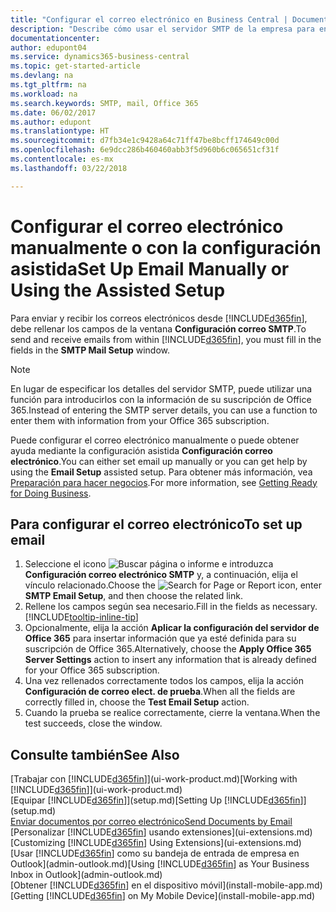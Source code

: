 ```yaml
---
title: "Configurar el correo electrónico en Business Central | Documentos de Microsoft"
description: "Describe cómo usar el servidor SMTP de la empresa para enviar y recibir mensajes de correo electrónico en Business Central, así como el modo de usar la configuración del servidor de correo electrónico creada con la suscripción de Office 365."
documentationcenter: 
author: edupont04
ms.service: dynamics365-business-central
ms.topic: get-started-article
ms.devlang: na
ms.tgt_pltfrm: na
ms.workload: na
ms.search.keywords: SMTP, mail, Office 365
ms.date: 06/02/2017
ms.author: edupont
ms.translationtype: HT
ms.sourcegitcommit: d7fb34e1c9428a64c71ff47be8bcff174649c00d
ms.openlocfilehash: 6e9dcc286b460460abb3f5d960b6c065651cf31f
ms.contentlocale: es-mx
ms.lasthandoff: 03/22/2018

---
```

# <a name="set-up-email-manually-or-using-the-assisted-setup"></a><span data-ttu-id="9587d-103">Configurar el correo electrónico manualmente o con la configuración asistida</span><span class="sxs-lookup"><span data-stu-id="9587d-103">Set Up Email Manually or Using the Assisted Setup</span></span>
<span data-ttu-id="9587d-104">Para enviar y recibir los correos electrónicos desde [!INCLUDE[d365fin](includes/d365fin_md.md)], debe rellenar los campos de la ventana **Configuración correo SMTP**.</span><span class="sxs-lookup"><span data-stu-id="9587d-104">To send and receive emails from within [!INCLUDE[d365fin](includes/d365fin_md.md)], you must fill in the fields in the **SMTP Mail Setup** window.</span></span>

> [!NOTE]  
>   <span data-ttu-id="9587d-105">En lugar de especificar los detalles del servidor SMTP, puede utilizar una función para introducirlos con la información de su suscripción de Office 365.</span><span class="sxs-lookup"><span data-stu-id="9587d-105">Instead of entering the SMTP server details, you can use a function to enter them with information from your Office 365 subscription.</span></span>

<span data-ttu-id="9587d-106">Puede configurar el correo electrónico manualmente o puede obtener ayuda mediante la configuración asistida **Configuración correo electrónico**.</span><span class="sxs-lookup"><span data-stu-id="9587d-106">You can either set email up manually or you can get help by using the **Email Setup** assisted setup.</span></span> <span data-ttu-id="9587d-107">Para obtener más información, vea [Preparación para hacer negocios](ui-get-ready-business.md).</span><span class="sxs-lookup"><span data-stu-id="9587d-107">For more information, see [Getting Ready for Doing Business](ui-get-ready-business.md).</span></span>  

## <a name="to-set-up-email"></a><span data-ttu-id="9587d-108">Para configurar el correo electrónico</span><span class="sxs-lookup"><span data-stu-id="9587d-108">To set up email</span></span>
1. <span data-ttu-id="9587d-109">Seleccione el icono ![Buscar página o informe](media/ui-search/search_small.png "icono Buscar página o informe") e introduzca **Configuración correo electrónico SMTP** y, a continuación, elija el vínculo relacionado.</span><span class="sxs-lookup"><span data-stu-id="9587d-109">Choose the ![Search for Page or Report](media/ui-search/search_small.png "Search for Page or Report icon") icon, enter **SMTP Email Setup**, and then choose the related link.</span></span>
2. <span data-ttu-id="9587d-110">Rellene los campos según sea necesario.</span><span class="sxs-lookup"><span data-stu-id="9587d-110">Fill in the fields as necessary.</span></span> [!INCLUDE[tooltip-inline-tip](includes/tooltip-inline-tip_md.md)]
3. <span data-ttu-id="9587d-111">Opcionalmente, elija la acción **Aplicar la configuración del servidor de Office 365** para insertar información que ya esté definida para su suscripción de Office 365.</span><span class="sxs-lookup"><span data-stu-id="9587d-111">Alternatively, choose the **Apply Office 365 Server Settings** action to insert any information that is already defined for your Office 365 subscription.</span></span>
4. <span data-ttu-id="9587d-112">Una vez rellenados correctamente todos los campos, elija la acción **Configuración de correo elect. de prueba**.</span><span class="sxs-lookup"><span data-stu-id="9587d-112">When all the fields are correctly filled in, choose the **Test Email Setup** action.</span></span>
5. <span data-ttu-id="9587d-113">Cuando la prueba se realice correctamente, cierre la ventana.</span><span class="sxs-lookup"><span data-stu-id="9587d-113">When the test succeeds, close the window.</span></span>

## <a name="see-also"></a><span data-ttu-id="9587d-114">Consulte también</span><span class="sxs-lookup"><span data-stu-id="9587d-114">See Also</span></span>  
<span data-ttu-id="9587d-115">[Trabajar con [!INCLUDE[d365fin](includes/d365fin_md.md)]](ui-work-product.md)</span><span class="sxs-lookup"><span data-stu-id="9587d-115">[Working with [!INCLUDE[d365fin](includes/d365fin_md.md)]](ui-work-product.md)</span></span>  
<span data-ttu-id="9587d-116">[Equipar [!INCLUDE[d365fin](includes/d365fin_md.md)]](setup.md)</span><span class="sxs-lookup"><span data-stu-id="9587d-116">[Setting Up [!INCLUDE[d365fin](includes/d365fin_md.md)]](setup.md)</span></span>  
[<span data-ttu-id="9587d-117">Enviar documentos por correo electrónico</span><span class="sxs-lookup"><span data-stu-id="9587d-117">Send Documents by Email</span></span>](ui-how-send-documents-email.md)  
<span data-ttu-id="9587d-118">[Personalizar [!INCLUDE[d365fin](includes/d365fin_md.md)] usando extensiones](ui-extensions.md)</span><span class="sxs-lookup"><span data-stu-id="9587d-118">[Customizing [!INCLUDE[d365fin](includes/d365fin_md.md)] Using Extensions](ui-extensions.md)</span></span>  
<span data-ttu-id="9587d-119">[Usar [!INCLUDE[d365fin](includes/d365fin_md.md)] como su bandeja de entrada de empresa en Outlook](admin-outlook.md)</span><span class="sxs-lookup"><span data-stu-id="9587d-119">[Using [!INCLUDE[d365fin](includes/d365fin_md.md)] as Your Business Inbox in Outlook](admin-outlook.md)</span></span>  
<span data-ttu-id="9587d-120">[Obtener [!INCLUDE[d365fin](includes/d365fin_md.md)] en el dispositivo móvil](install-mobile-app.md)</span><span class="sxs-lookup"><span data-stu-id="9587d-120">[Getting [!INCLUDE[d365fin](includes/d365fin_md.md)] on My Mobile Device](install-mobile-app.md)</span></span>

